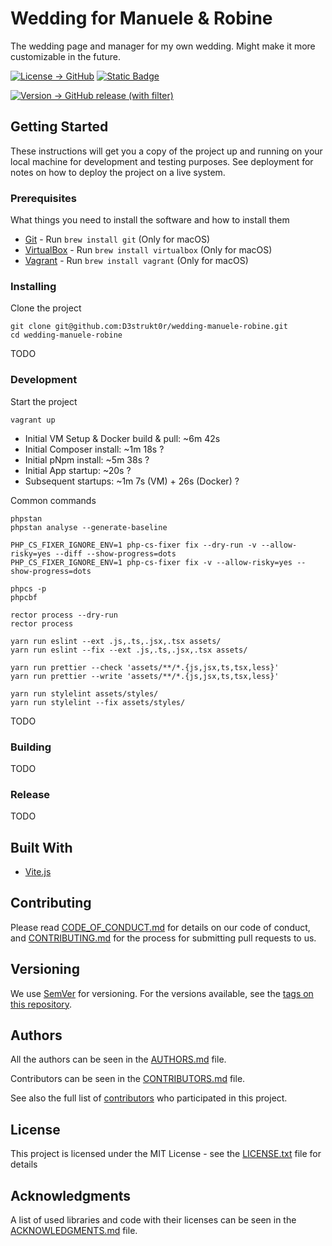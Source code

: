 # Wedding for Manuele & Robine

The wedding page and manager for my own wedding. Might make it more customizable in the future.

[![License -> GitHub](https://img.shields.io/github/license/D3strukt0r/wedding-manuele-robine?label=License)](LICENSE.txt)
[![Static Badge](https://img.shields.io/badge/Contributor%20Covenant-2.0-4baaaa)](CODE_OF_CONDUCT.md)

[![Version -> GitHub release (with filter)](https://img.shields.io/github/v/release/D3strukt0r/wedding-manuele-robine?label=GitHub%20Release)][gh-releases]

## Getting Started

These instructions will get you a copy of the project up and running on your local machine for development and testing purposes. See deployment for notes on how to deploy the project on a live system.

### Prerequisites

What things you need to install the software and how to install them

* [Git](https://git-scm.com/) - Run `brew install git` (Only for macOS)
* [VirtualBox](https://www.virtualbox.org/) - Run `brew install virtualbox` (Only for macOS)
* [Vagrant](https://www.vagrantup.com/) - Run `brew install vagrant` (Only for macOS)

### Installing

Clone the project

```shell
git clone git@github.com:D3strukt0r/wedding-manuele-robine.git
cd wedding-manuele-robine
```

TODO

### Development

Start the project

```shell
vagrant up
```

* Initial VM Setup & Docker build & pull: ~6m 42s
* Initial Composer install: ~1m 18s ?
* Initial pNpm install: ~5m 38s ?
* Initial App startup: ~20s ?
* Subsequent startups: ~1m 7s (VM) + 26s (Docker) ?

Common commands

```shell
phpstan
phpstan analyse --generate-baseline

PHP_CS_FIXER_IGNORE_ENV=1 php-cs-fixer fix --dry-run -v --allow-risky=yes --diff --show-progress=dots
PHP_CS_FIXER_IGNORE_ENV=1 php-cs-fixer fix -v --allow-risky=yes --show-progress=dots

phpcs -p
phpcbf

rector process --dry-run
rector process

yarn run eslint --ext .js,.ts,.jsx,.tsx assets/
yarn run eslint --fix --ext .js,.ts,.jsx,.tsx assets/

yarn run prettier --check 'assets/**/*.{js,jsx,ts,tsx,less}'
yarn run prettier --write 'assets/**/*.{js,jsx,ts,tsx,less}'

yarn run stylelint assets/styles/
yarn run stylelint --fix assets/styles/
```

TODO

### Building

TODO

### Release

TODO

## Built With

* [Vite.js](https://vitejs.dev/)

## Contributing

Please read [CODE_OF_CONDUCT.md](CODE_OF_CONDUCT.md) for details on our code of conduct, and [CONTRIBUTING.md](CONTRIBUTING.md) for the process for submitting pull requests to us.

## Versioning

We use [SemVer](https://semver.org/) for versioning. For the versions available, see the [tags on this repository][gh-tags].

## Authors

All the authors can be seen in the [AUTHORS.md](AUTHORS.md) file.

Contributors can be seen in the [CONTRIBUTORS.md](CONTRIBUTORS.md) file.

See also the full list of [contributors][gh-contributors] who participated in this project.

## License

This project is licensed under the MIT License - see the [LICENSE.txt](LICENSE.txt) file for details

## Acknowledgments

A list of used libraries and code with their licenses can be seen in the [ACKNOWLEDGMENTS.md](ACKNOWLEDGMENTS.md) file.

[gh-releases]: https://github.com/D3strukt0r/wedding-manuele-robine/releases
[gh-tags]: https://github.com/D3strukt0r/wedding-manuele-robine/tags
[gh-contributors]: https://github.com/D3strukt0r/wedding-manuele-robine/graphs/contributors
